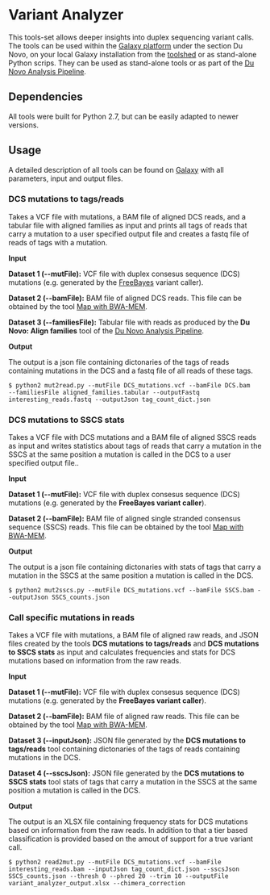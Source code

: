 # Variant Analyzer

This tools-set allows deeper insights into duplex sequencing variant calls. The tools can be used within the [Galaxy platform](http://usegalaxy.org) under the section Du Novo, on your local Galaxy installation from the [toolshed](https://toolshed.g2.bx.psu.edu/view/iuc/variant_analyzer) or as stand-alone Python scrips. They can be used as stand-alone tools or as part of the [Du Novo Analysis Pipeline](https://genomebiology.biomedcentral.com/articles/10.1186/s13059-016-1039-4).

## Dependencies
All tools were built for Python 2.7, but can be easily adapted to newer versions.

## Usage
A detailed description of all tools can be found on [Galaxy](http://usegalaxy.org) with all parameters, input and output files.

### DCS mutations to tags/reads
Takes a VCF file with mutations, a BAM file of aligned DCS reads, and a 
tabular file with aligned families as input and prints all tags of reads that 
carry a mutation to a user specified output file and creates a fastq file of 
reads of tags with a mutation.

**Input** 

**Dataset 1 (--mutFile):** VCF file with duplex consesus sequence (DCS) mutations (e.g. generated by the [FreeBayes](https://arxiv.org/abs/1207.3907) variant caller).

**Dataset 2 (--bamFile):** BAM file of aligned DCS reads. This file can be obtained by the 
tool [Map with BWA-MEM](https://arxiv.org/abs/1303.3997).

**Dataset 3 (--familiesFile):** Tabular file with reads as produced by the 
**Du Novo: Align families** tool of the [Du Novo Analysis Pipeline](https://doi.org/10.1186/s13059-016-1039-4).

**Output**

The output is a json file containing dictonaries of the tags of reads containing mutations 
in the DCS and a fastq file of all reads of these tags.

`$ python2 mut2read.py --mutFile DCS_mutations.vcf --bamFile DCS.bam         --familiesFile aligned_families.tabular --outputFastq interesting_reads.fastq --outputJson tag_count_dict.json`

### DCS mutations to SSCS stats
Takes a VCF file with DCS mutations and a BAM file of aligned SSCS reads 
as input and writes statistics about tags of reads that carry a mutation in the 
SSCS at the same position a mutation is called in the DCS to a user specified output file..

**Input** 

**Dataset 1 (--mutFile):** VCF file with duplex consesus sequence (DCS) mutations (e.g. generated by the **FreeBayes variant caller**).

**Dataset 2 (--bamFile):** BAM file of aligned single stranded consensus sequence (SSCS) 
reads. This file can be obtained by the tool [Map with BWA-MEM](https://arxiv.org/abs/1303.3997).

**Output**

The output is a json file containing dictonaries with stats of tags that carry a mutation in the SSCS 
at the same position a mutation is called in the DCS.

`$ python2 mut2sscs.py --mutFile DCS_mutations.vcf --bamFile SSCS.bam --outputJson SSCS_counts.json`

### Call specific mutations in reads
Takes a VCF file with mutations, a BAM file of aligned raw reads, and JSON files 
created by the tools **DCS mutations to tags/reads** and **DCS mutations to SSCS stats** 
as input and calculates frequencies and stats for DCS mutations based on information 
from the raw reads.

**Input** 

**Dataset 1 (--mutFile):** VCF file with duplex consesus sequence (DCS) mutations (e.g. generated by the **FreeBayes variant caller**).

**Dataset 2 (--bamFile):** BAM file of aligned raw reads. This file can be obtained by the 
tool [Map with BWA-MEM](https://arxiv.org/abs/1303.3997).

**Dataset 3 (--inputJson):** JSON file generated by the **DCS mutations to tags/reads** tool 
containing dictonaries of the tags of reads containing mutations 
in the DCS.

**Dataset 4 (--sscsJson):** JSON file generated by the **DCS mutations to SSCS stats** tool 
stats of tags that carry a mutation in the SSCS at the same position a mutation 
is called in the DCS.

**Output**

The output is an XLSX file containing frequency stats for DCS mutations based 
on information from the raw reads. In addition to that a tier based 
classification is provided based on the amout of support for a true variant call.

`$ python2 read2mut.py --mutFile DCS_mutations.vcf --bamFile interesting_reads.bam --inputJson tag_count_dict.json --sscsJson SSCS_counts.json --thresh 0 --phred 20 --trim 10 --outputFile variant_analyzer_output.xlsx --chimera_correction`
